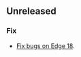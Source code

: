 ## Unreleased

### Fix

- [Fix bugs on Edge 18](https://stonepagamentos.visualstudio.com/frt-portal/_workitems/edit/68159).